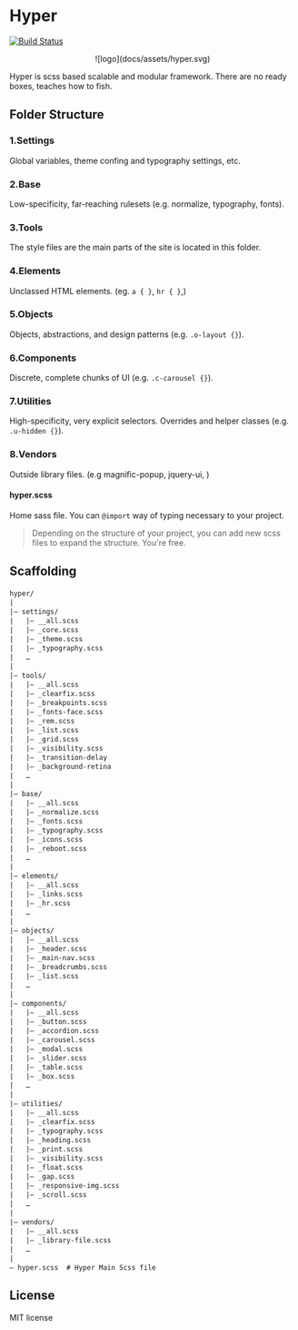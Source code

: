 Hyper
=============
[![Build Status](https://travis-ci.org/ilkeryilmaz/Hyper.svg?branch=feature%2Fnew-version)](https://travis-ci.org/ilkeryilmaz/Hyper)

<p style="text-align: center;">![logo](docs/assets/hyper.svg)</p>

Hyper is scss based scalable and modular framework. There are no ready boxes, teaches how to fish.


Folder Structure
---
### 1.Settings
Global variables, theme confing and typography settings, etc.

### 2.Base
Low-specificity, far-reaching rulesets (e.g. normalize, typography, fonts).

### 3.Tools
The style files are the main parts of the site is located in this folder.

### 4.Elements
Unclassed HTML elements. (eg. `a { }`, `hr { }`,)

### 5.Objects
Objects, abstractions, and design patterns (e.g. `.o-layout {}`).


### 6.Components
Discrete, complete chunks of UI (e.g. `.c-carousel {}`).

### 7.Utilities
High-specificity, very explicit selectors. Overrides and helper classes (e.g. `.u-hidden {}`).

### 8.Vendors  
Outside library files. (e.g magnific-popup, jquery-ui, )

#### hyper.scss
Home sass file. You can `@import` way of typing necessary to your project.

> Depending on the structure of your project, you can add new scss files to expand the structure. You're free.


Scaffolding
---
````
hyper/
|
|– settings/
|   |– __all.scss
|   |– _core.scss   
|   |– _theme.scss
|   |– _typography.scss
|   …
|
|– tools/
|   |– __all.scss
|   |– _clearfix.scss    
|   |– _breakpoints.scss
|   |– _fonts-face.scss   
|   |– _rem.scss
|   |– _list.scss
|   |– _grid.scss
|   |– _visibility.scss
|   |– _transition-delay
|   |– _background-retina
|   …                     
|
|– base/
|   |– __all.scss
|   |– _normalize.scss      
|   |– _fonts.scss     
|   |– _typography.scss
|   |– _icons.scss   
|   |– _reboot.scss            
|   …  
|
|– elements/
|   |– __all.scss
|   |– _links.scss      
|   |– _hr.scss             
|   …  
|                   
|– objects/
|   |– __all.scss
|   |– _header.scss
|   |– _main-nav.scss
|   |– _breadcrumbs.scss
|   |– _list.scss
|   …                     
|
|– components/
|   |– __all.scss
|   |– _button.scss     
|   |– _accordion.scss
|   |– _carousel.scss
|   |– _modal.scss
|   |– _slider.scss
|   |– _table.scss
|   |– _box.scss
|   …                   
|
|– utilities/
|   |– __all.scss
|   |– _clearfix.scss 
|   |– _typography.scss 
|   |– _heading.scss 
|   |– _print.scss 
|   |– _visibility.scss 
|   |– _float.scss 
|   |– _gap.scss 
|   |– _responsive-img.scss 
|   |– _scroll.scss 
|   … 
|
|– vendors/
|   |– __all.scss
|   |– _library-file.scss  
|   …                     
|
– hyper.scss  # Hyper Main Scss file
````

## License
MIT license
